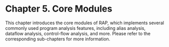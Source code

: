# Chapter 5. Core Modules

This chapter introduces the core modules of RAP, which implements several commonly used program analysis features, including alias analysis, dataflow analysis, control-flow analysis, and more. Please refer to the corresponding sub-chapters for more information.
